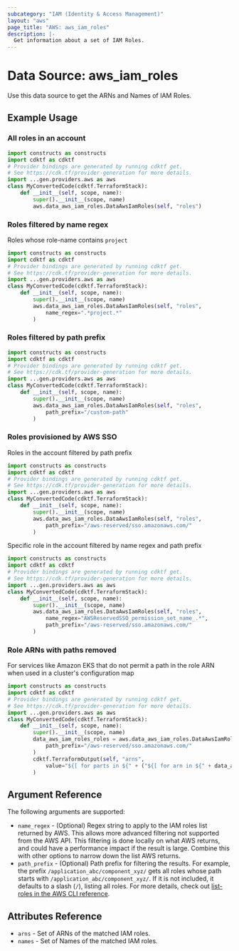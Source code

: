 ```yaml
---
subcategory: "IAM (Identity & Access Management)"
layout: "aws"
page_title: "AWS: aws_iam_roles"
description: |-
  Get information about a set of IAM Roles.
---
```


# Data Source: aws_iam_roles

Use this data source to get the ARNs and Names of IAM Roles.

## Example Usage

### All roles in an account

```python
import constructs as constructs
import cdktf as cdktf
# Provider bindings are generated by running cdktf get.
# See https://cdk.tf/provider-generation for more details.
import ...gen.providers.aws as aws
class MyConvertedCode(cdktf.TerraformStack):
    def __init__(self, scope, name):
        super().__init__(scope, name)
        aws.data_aws_iam_roles.DataAwsIamRoles(self, "roles")
```

### Roles filtered by name regex

Roles whose role-name contains `project`

```python
import constructs as constructs
import cdktf as cdktf
# Provider bindings are generated by running cdktf get.
# See https://cdk.tf/provider-generation for more details.
import ...gen.providers.aws as aws
class MyConvertedCode(cdktf.TerraformStack):
    def __init__(self, scope, name):
        super().__init__(scope, name)
        aws.data_aws_iam_roles.DataAwsIamRoles(self, "roles",
            name_regex=".*project.*"
        )
```

### Roles filtered by path prefix

```python
import constructs as constructs
import cdktf as cdktf
# Provider bindings are generated by running cdktf get.
# See https://cdk.tf/provider-generation for more details.
import ...gen.providers.aws as aws
class MyConvertedCode(cdktf.TerraformStack):
    def __init__(self, scope, name):
        super().__init__(scope, name)
        aws.data_aws_iam_roles.DataAwsIamRoles(self, "roles",
            path_prefix="/custom-path"
        )
```

### Roles provisioned by AWS SSO

Roles in the account filtered by path prefix

```python
import constructs as constructs
import cdktf as cdktf
# Provider bindings are generated by running cdktf get.
# See https://cdk.tf/provider-generation for more details.
import ...gen.providers.aws as aws
class MyConvertedCode(cdktf.TerraformStack):
    def __init__(self, scope, name):
        super().__init__(scope, name)
        aws.data_aws_iam_roles.DataAwsIamRoles(self, "roles",
            path_prefix="/aws-reserved/sso.amazonaws.com/"
        )
```

Specific role in the account filtered by name regex and path prefix

```python
import constructs as constructs
import cdktf as cdktf
# Provider bindings are generated by running cdktf get.
# See https://cdk.tf/provider-generation for more details.
import ...gen.providers.aws as aws
class MyConvertedCode(cdktf.TerraformStack):
    def __init__(self, scope, name):
        super().__init__(scope, name)
        aws.data_aws_iam_roles.DataAwsIamRoles(self, "roles",
            name_regex="AWSReservedSSO_permission_set_name_.*",
            path_prefix="/aws-reserved/sso.amazonaws.com/"
        )
```

### Role ARNs with paths removed

For services like Amazon EKS that do not permit a path in the role ARN when used in a cluster's configuration map

```python
import constructs as constructs
import cdktf as cdktf
# Provider bindings are generated by running cdktf get.
# See https://cdk.tf/provider-generation for more details.
import ...gen.providers.aws as aws
class MyConvertedCode(cdktf.TerraformStack):
    def __init__(self, scope, name):
        super().__init__(scope, name)
        data_aws_iam_roles_roles = aws.data_aws_iam_roles.DataAwsIamRoles(self, "roles",
            path_prefix="/aws-reserved/sso.amazonaws.com/"
        )
        cdktf.TerraformOutput(self, "arns",
            value="${[ for parts in ${" + ("${[ for arn in ${" + data_aws_iam_roles_roles.arns + "} : split(\"/\", arn)]}") + "} : format(\"%s/%s\", parts[0], element(parts, length(parts) - 1))]}"
        )
```

## Argument Reference

The following arguments are supported:

* `name_regex` - (Optional) Regex string to apply to the IAM roles list returned by AWS. This allows more advanced filtering not supported from the AWS API. This filtering is done locally on what AWS returns, and could have a performance impact if the result is large. Combine this with other options to narrow down the list AWS returns.
* `path_prefix` - (Optional) Path prefix for filtering the results. For example, the prefix `/application_abc/component_xyz/` gets all roles whose path starts with `/application_abc/component_xyz/`. If it is not included, it defaults to a slash (`/`), listing all roles. For more details, check out [list-roles in the AWS CLI reference][1].

## Attributes Reference

* `arns` - Set of ARNs of the matched IAM roles.
* `names` - Set of Names of the matched IAM roles.

[1]: https://awscli.amazonaws.com/v2/documentation/api/latest/reference/iam/list-roles.html

<!-- cache-key: cdktf-0.17.0-pre.15 input-583a0c3e0c12529fadeacf14f31388264f385566c60d225763a019c447dd0284 -->